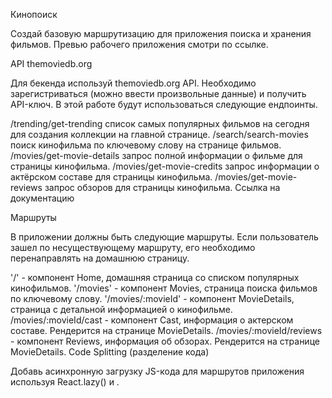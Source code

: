 Кинопоиск​

Создай базовую маршрутизацию для приложения поиска и хранения фильмов. Превью рабочего приложения смотри по ссылке.

API themoviedb.org​

Для бекенда используй themoviedb.org API. Необходимо зарегистриваться (можно ввести произвольные данные) и получить API-ключ. В этой работе будут использоваться следующие ендпоинты.

/trending/get-trending список самых популярных фильмов на сегодня для создания коллекции на главной странице.
/search/search-movies поиск кинофильма по ключевому слову на странице фильмов.
/movies/get-movie-details запрос полной информации о фильме для страницы кинофильма.
/movies/get-movie-credits запрос информации о актёрском составе для страницы кинофильма.
/movies/get-movie-reviews запрос обзоров для страницы кинофильма.
Ссылка на документацию

Маршруты​

В приложении должны быть следующие маршруты. Если пользователь зашел по несуществующему маршруту, его необходимо перенаправлять на домашнюю страницу.

'/' - компонент Home, домашняя страница со списком популярных кинофильмов.
'/movies' - компонент Movies, страница поиска фильмов по ключевому слову.
'/movies/:movieId' - компонент MovieDetails, страница с детальной информацией о кинофильме.
/movies/:movieId/cast - компонент Cast, информация о актерском составе. Рендерится на странице MovieDetails.
/movies/:movieId/reviews - компонент Reviews, информация об обзорах. Рендерится на странице MovieDetails.
Code Splitting (разделение кода)​

Добавь асинхронную загрузку JS-кода для маршрутов приложения используя React.lazy() и <Suspense>.